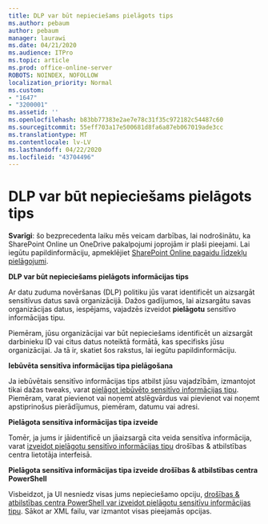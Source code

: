 ```yaml
---
title: DLP var būt nepieciešams pielāgots tips
ms.author: pebaum
author: pebaum
manager: laurawi
ms.date: 04/21/2020
ms.audience: ITPro
ms.topic: article
ms.prod: office-online-server
ROBOTS: NOINDEX, NOFOLLOW
localization_priority: Normal
ms.custom:
- "1647"
- "3200001"
ms.assetid: ''
ms.openlocfilehash: b83bb77383e2ae7e78c31f35c972182c54487c60
ms.sourcegitcommit: 55eff703a17e500681d8fa6a87eb067019ade3cc
ms.translationtype: MT
ms.contentlocale: lv-LV
ms.lasthandoff: 04/22/2020
ms.locfileid: "43704496"
---
```

# <a name="dlp-might-need-a-custom-type"></a>DLP var būt nepieciešams pielāgots tips

**Svarīgi**: šo bezprecedenta laiku mēs veicam darbības, lai nodrošinātu, ka SharePoint Online un OneDrive pakalpojumi joprojām ir plaši pieejami. Lai iegūtu papildinformāciju, apmeklējiet [SharePoint Online pagaidu līdzekļu pielāgojumi](https://aka.ms/ODSPAdjustments).

**DLP var būt nepieciešams pielāgots informācijas tips**

Ar datu zuduma novēršanas (DLP) politiku jūs varat identificēt un aizsargāt sensitīvus datus savā organizācijā. Dažos gadījumos, lai aizsargātu savas organizācijas datus, iespējams, vajadzēs izveidot **pielāgotu** sensitīvo informācijas tipu.

Piemēram, jūsu organizācijai var būt nepieciešams identificēt un aizsargāt darbinieku ID vai citus datus noteiktā formātā, kas specifisks jūsu organizācijai. Ja tā ir, skatiet šos rakstus, lai iegūtu papildinformāciju.
  
 **Iebūvēta sensitīva informācijas tipa pielāgošana**
  
Ja iebūvētais sensitīvo informācijas tips atbilst jūsu vajadzībām, izmantojot tikai dažas tweaks, varat [pielāgot iebūvēto sensitīvo informācijas tipu](https://docs.microsoft.com/office365/securitycompliance/customize-a-built-in-sensitive-information-type). Piemēram, varat pievienot vai noņemt atslēgvārdus vai pievienot vai noņemt apstiprinošus pierādījumus, piemēram, datumu vai adresi.
  
 **Pielāgota sensitīva informācijas tipa izveide**
  
Tomēr, ja jums ir jāidentificē un jāaizsargā cita veida sensitīva informācija, varat [izveidot pielāgotu sensitīvo informācijas tipu](https://docs.microsoft.com/office365/securitycompliance/create-a-custom-sensitive-information-type) drošības & atbilstības centra lietotāja interfeisā.
  
**Pielāgota sensitīva informācijas tipa izveide drošības & atbilstības centra PowerShell**

Visbeidzot, ja UI nesniedz visas jums nepieciešamo opciju, [drošības & atbilstības centra PowerShell var izveidot pielāgotu sensitīvu informācijas tipu](https://docs.microsoft.com/office365/securitycompliance/create-a-custom-sensitive-information-type-in-scc-powershell). Sākot ar XML failu, var izmantot visas pieejamās opcijas.

